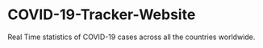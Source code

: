 # COVID-19-Tracker-Website
Real Time statistics of COVID-19 cases across all the countries worldwide. 
